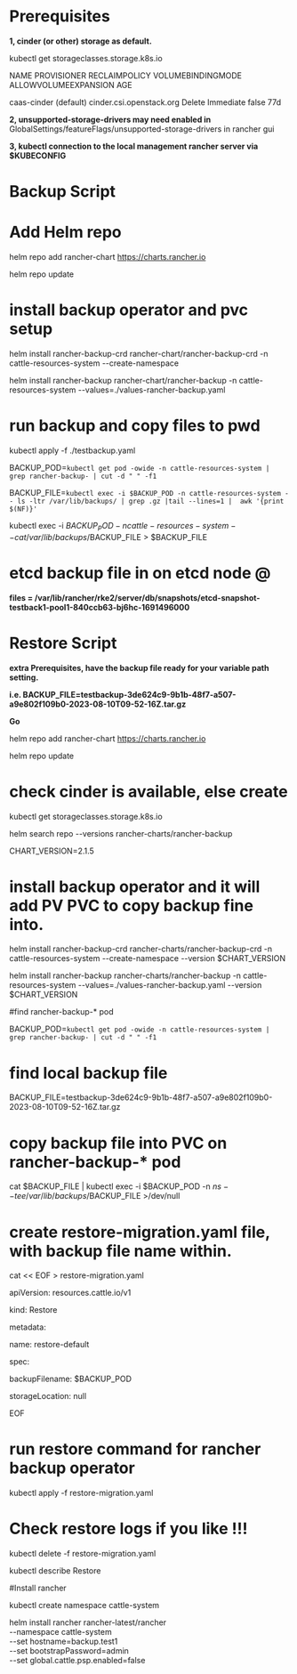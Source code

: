 
 
# Prerequisites
**1, cinder (or other) storage as default.**

kubectl get storageclasses.storage.k8s.io

NAME                    PROVISIONER                RECLAIMPOLICY   VOLUMEBINDINGMODE   ALLOWVOLUMEEXPANSION   AGE

caas-cinder (default)   cinder.csi.openstack.org   Delete          Immediate           false                  77d

**2, unsupported-storage-drivers may need enabled in**  GlobalSettings/featureFlags/unsupported-storage-drivers in rancher gui

**3, kubectl connection to the local management rancher server via $KUBECONFIG**
 
# Backup Script

# Add Helm repo

helm repo add rancher-chart https://charts.rancher.io

helm repo update

# install backup operator and pvc setup

helm install rancher-backup-crd rancher-chart/rancher-backup-crd -n cattle-resources-system --create-namespace

helm install rancher-backup rancher-chart/rancher-backup -n cattle-resources-system  --values=./values-rancher-backup.yaml

# run backup and copy files to pwd 

kubectl apply -f ./testbackup.yaml

BACKUP_POD=`kubectl get pod -owide -n cattle-resources-system | grep rancher-backup- | cut -d " " -f1`

BACKUP_FILE=`kubectl exec -i $BACKUP_POD -n cattle-resources-system -- ls -ltr /var/lib/backups/ | grep .gz |tail --lines=1 |  awk '{print $(NF)}'`

kubectl exec -i $BACKUP_POD -n cattle-resources-system -- cat /var/lib/backups/$BACKUP_FILE >  $BACKUP_FILE

# etcd backup file in on etcd node @

**files  = /var/lib/rancher/rke2/server/db/snapshots/etcd-snapshot-testback1-pool1-840ccb63-bj6hc-1691496000**
 
# Restore Script

**extra Prerequisites, have the backup file ready for your variable path setting.**

**i.e. BACKUP_FILE=testbackup-3de624c9-9b1b-48f7-a507-a9e802f109b0-2023-08-10T09-52-16Z.tar.gz**

**Go**

helm repo add rancher-chart https://charts.rancher.io

helm repo update

# check cinder is available, else create

kubectl get storageclasses.storage.k8s.io 

helm search repo --versions rancher-charts/rancher-backup

CHART_VERSION=2.1.5

# install backup operator and it will add PV PVC to copy backup fine into.

helm install rancher-backup-crd rancher-charts/rancher-backup-crd -n cattle-resources-system --create-namespace --version $CHART_VERSION

helm install rancher-backup rancher-charts/rancher-backup -n cattle-resources-system --values=./values-rancher-backup.yaml  --version $CHART_VERSION

#find rancher-backup-*  pod 

BACKUP_POD=`kubectl get pod -owide -n cattle-resources-system | grep rancher-backup- | cut -d " " -f1`

# find local backup file

BACKUP_FILE=testbackup-3de624c9-9b1b-48f7-a507-a9e802f109b0-2023-08-10T09-52-16Z.tar.gz

# copy backup file into PVC on rancher-backup-*  pod 

cat $BACKUP_FILE | kubectl exec -i $BACKUP_POD -n $ns -- tee /var/lib/backups/$BACKUP_FILE >/dev/null

# create restore-migration.yaml file, with backup file name within.

cat << EOF > restore-migration.yaml

apiVersion: resources.cattle.io/v1

kind: Restore

metadata:

  name: restore-default
  
spec:

  backupFilename: $BACKUP_POD 
  
  storageLocation: null
  
EOF

# run restore command for rancher backup operator

kubectl apply -f restore-migration.yaml

# Check restore logs if you like !!!

kubectl delete -f restore-migration.yaml

kubectl describe Restore

#Install rancher

kubectl create namespace cattle-system

helm install rancher rancher-latest/rancher \
  --namespace cattle-system \
  --set hostname=backup.test1 \
  --set bootstrapPassword=admin \
  --set global.cattle.psp.enabled=false
